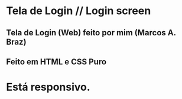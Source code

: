 # Tela de Login // Login screen


## Tela de Login (Web) feito por mim (Marcos A. Braz)


## Feito em HTML e CSS Puro

# Está responsivo.
